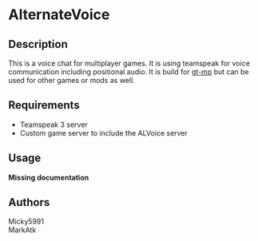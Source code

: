 # AlternateVoice

## Description

This is a voice chat for multiplayer games. It is using teamspeak for voice communication including positional audio. It is build for [gt-mp](http://gt-mp.net) but can be used for other games or mods as well.

## Requirements

 * Teamspeak 3 server 
 * Custom game server to include the ALVoice server

## Usage

**Missing documentation**

## Authors

Micky5991  
MarkAtk  

